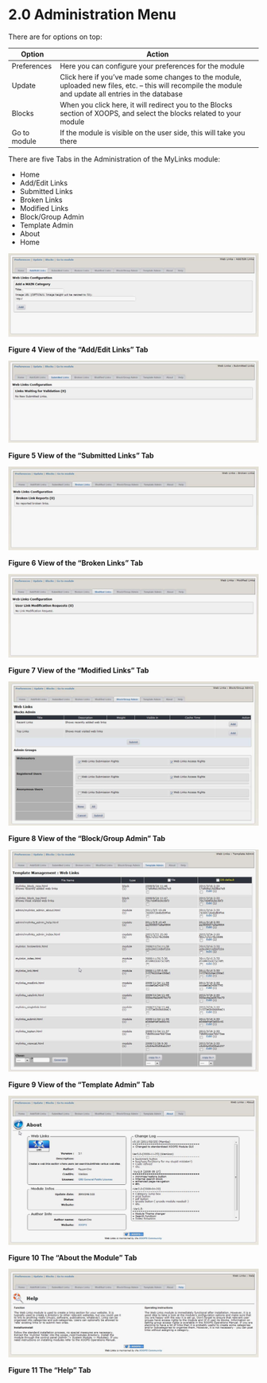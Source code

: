 # 2.0 Administration Menu

There are for options on top:

|Option|	Action|
|---|---|
|Preferences|	Here you can configure your preferences for the module|
|Update|	Click here if you’ve made some changes to the module, uploaded new files, etc. – this will recompile the module and update all entries in the database |
|Blocks|	When you click here, it will redirect you to the Blocks section of XOOPS, and select the blocks related to your module|
|Go to module|	If the module is visible on the user side, this will take you there|

There are five Tabs in the Administration of the MyLinks module: 
-	Home
-	Add/Edit Links
-	Submitted Links
-	Broken Links
-	Modified Links
-	Block/Group Admin
-	Template Admin
-	About 
-	Home

![img_2.jpg](../assets/img_6.jpg)    

**Figure 4 View of the “Add/Edit Links” Tab**


![img_2.jpg](../assets/img_7.jpg)   

**Figure 5 View of the “Submitted Links” Tab**


![img_2.jpg](../assets/img_8.jpg)   

**Figure 6 View of the “Broken Links” Tab**

![img_2.jpg](../assets/img_9.jpg)   

**Figure 7 View of the “Modified Links” Tab**

![img_2.jpg](../assets/img_10.jpg)   

**Figure 8 View of the “Block/Group Admin” Tab**

![img_2.jpg](../assets/img_11.jpg)   

**Figure 9 View of the “Template Admin” Tab**

![img_2.jpg](../assets/img_12.jpg)   

**Figure 10 The “About the Module” Tab**

![img_2.jpg](../assets/img_13.jpg)   

**Figure 11 The “Help” Tab**

